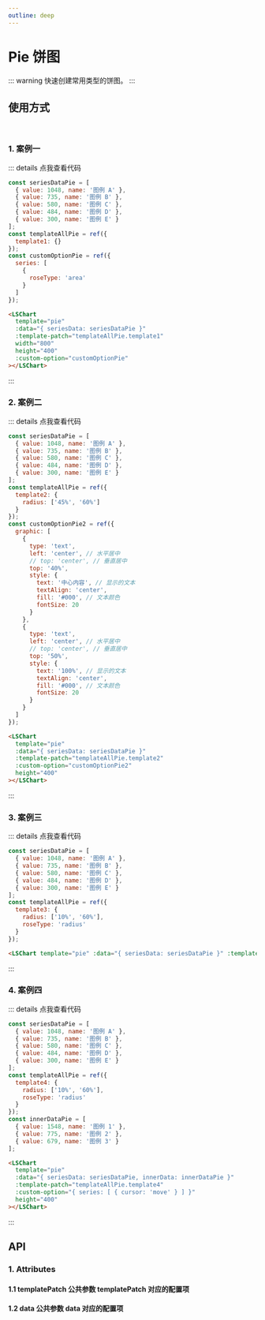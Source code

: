 ```yaml
---
outline: deep
---
```


# Pie 饼图

::: warning 快速创建常用类型的饼图。
:::

## 使用方式

<br />
<el-form :inline="true" :model="formInline" class="demo-form-inline">
  <el-form-item label="主题：">
    <el-select
      v-model="formInline.themeModel"
      @change="changeChartStyle"
      placeholder="请选择主题"
      :style="{ width: '150px' }"
    >
      <el-option v-for="item in themeOptions" :key="item.value" :label="item.label" :value="item.value"> </el-option>
    </el-select>
  </el-form-item>
</el-form>

### 1. 案例一

<ClientOnly>
<LSChart template="pie" :data="{ seriesData: seriesDataPie }" :template-patch="templateAllPie.template1" width="800" height="400" :custom-option="customOptionPie" ></LSChart>
</ClientOnly>

::: details 点我查看代码

```js
const seriesDataPie = [
  { value: 1048, name: '图例 A' },
  { value: 735, name: '图例 B' },
  { value: 580, name: '图例 C' },
  { value: 484, name: '图例 D' },
  { value: 300, name: '图例 E' }
];
const templateAllPie = ref({
  template1: {}
});
const customOptionPie = ref({
  series: [
    {
      roseType: 'area'
    }
  ]
});
```

```html
<LSChart
  template="pie"
  :data="{ seriesData: seriesDataPie }"
  :template-patch="templateAllPie.template1"
  width="800"
  height="400"
  :custom-option="customOptionPie"
></LSChart>
```

:::

### 2. 案例二

<ClientOnly>
<LSChart template="pie" :data="{ seriesData: seriesDataPie }" :template-patch="templateAllPie.template2" :custom-option="customOptionPie2" height="400" ></LSChart>
</ClientOnly>

::: details 点我查看代码

```js
const seriesDataPie = [
  { value: 1048, name: '图例 A' },
  { value: 735, name: '图例 B' },
  { value: 580, name: '图例 C' },
  { value: 484, name: '图例 D' },
  { value: 300, name: '图例 E' }
];
const templateAllPie = ref({
  template2: {
    radius: ['45%', '60%']
  }
});
const customOptionPie2 = ref({
  graphic: [
    {
      type: 'text',
      left: 'center', // 水平居中
      // top: 'center', // 垂直居中
      top: '40%',
      style: {
        text: '中心内容', // 显示的文本
        textAlign: 'center',
        fill: '#000', // 文本颜色
        fontSize: 20
      }
    },
    {
      type: 'text',
      left: 'center', // 水平居中
      // top: 'center', // 垂直居中
      top: '50%',
      style: {
        text: '100%', // 显示的文本
        textAlign: 'center',
        fill: '#000', // 文本颜色
        fontSize: 20
      }
    }
  ]
});
```

```html
<LSChart
  template="pie"
  :data="{ seriesData: seriesDataPie }"
  :template-patch="templateAllPie.template2"
  :custom-option="customOptionPie2"
  height="400"
></LSChart>
```

:::

### 3. 案例三

<ClientOnly>
<LSChart template="pie" :data="{ seriesData: seriesDataPie }" :template-patch="templateAllPie.template3" height="400" ></LSChart>
</ClientOnly>

::: details 点我查看代码

```js
const seriesDataPie = [
  { value: 1048, name: '图例 A' },
  { value: 735, name: '图例 B' },
  { value: 580, name: '图例 C' },
  { value: 484, name: '图例 D' },
  { value: 300, name: '图例 E' }
];
const templateAllPie = ref({
  template3: {
    radius: ['10%', '60%'],
    roseType: 'radius'
  }
});
```

```html
<LSChart template="pie" :data="{ seriesData: seriesDataPie }" :template-patch="templateAllPie.template3" height="400"></LSChart>
```

:::

### 4. 案例四
<ClientOnly>
<LSChart template="pie" :data="{ seriesData: seriesDataPie, innerData: innerDataPie }" :template-patch="templateAllPie.template4" :custom-option="{ series: [ { cursor: 'move' } ] }" height="400" ></LSChart>
</ClientOnly>

::: details 点我查看代码

```js
const seriesDataPie = [
  { value: 1048, name: '图例 A' },
  { value: 735, name: '图例 B' },
  { value: 580, name: '图例 C' },
  { value: 484, name: '图例 D' },
  { value: 300, name: '图例 E' }
];
const templateAllPie = ref({
  template4: {
    radius: ['10%', '60%'],
    roseType: 'radius'
  }
});
const innerDataPie = [
  { value: 1548, name: '图例 1' },
  { value: 775, name: '图例 2' },
  { value: 679, name: '图例 3' }
];
```

```html
<LSChart
  template="pie"
  :data="{ seriesData: seriesDataPie, innerData: innerDataPie }"
  :template-patch="templateAllPie.template4"
  :custom-option="{ series: [ { cursor: 'move' } ] }"
  height="400"
></LSChart>
```

:::

## API

### 1. Attributes

#### 1.1 templatePatch 公共参数 templatePatch 对应的配置项

<ApiIntro :tableColumn="tableColumn" :tableData="tableData" />

#### 1.2 data 公共参数 data 对应的配置项

<ApiIntro :tableColumn="tableColumn" :tableData="tableData2" />

<script setup>
import { tableColumn } from '../../constant';
import { ref } from 'vue';
import { ElForm, ElFormItem, ElRadioGroup, ElRadio, ElSelect, ElOption } from 'element-plus';

const formInline = ref({
  themeModel: 'default',
});
const themeOptions = ref([
  {
    label: '默认',
    value: 'default'
  },
  {
    label: '暗黑',
    value: 'dark'
  }
]);

// 饼图
const customOptionPie = ref({
  series: [
    {
      roseType: 'area'
    }
  ]
});
// 饼图圈内增加内容
const customOptionPie2 = ref({
  graphic: [
    {
      type: 'text',
      left: 'center', // 水平居中
      // top: 'center', // 垂直居中
      top: '40%',
      style: {
        text: '中心内容', // 显示的文本
        textAlign: 'center',
        fill: '#000', // 文本颜色
        fontSize: 20
      }
    },
    {
      type: 'text',
      left: 'center', // 水平居中
      // top: 'center', // 垂直居中
      top: '50%',
      style: {
        text: '100%', // 显示的文本
        textAlign: 'center',
        fill: '#000', // 文本颜色
        fontSize: 20
      }
    }
  ]
});
const templateAllPie = ref({
  template1: {},
  template2: {
    radius: ['45%', '60%']
  },
  template3: {
    radius: ['10%', '60%'],
    roseType: 'radius'
  },
  template4: {
    radius: ['45%', '60%'],
    innerRadius: [0, '35%']
  }
});
const seriesDataPie = [
  { value: 1048, name: '图例 A' },
  { value: 735, name: '图例 B' },
  { value: 580, name: '图例 C' },
  { value: 484, name: '图例 D' },
  { value: 300, name: '图例 E' }
];
const innerDataPie = [
  { value: 1548, name: '图例 1' },
  { value: 775, name: '图例 2' },
  { value: 679, name: '图例 3' }
];
function changeChartStyle() {
  ['template1', 'template2', 'template3', 'template4'].forEach((item) => {
    templateAllPie.value[item].theme = formInline.value.themeModel;
  });
}

const tableData = ref([
  {
    name: 'color',
    desc: '调色盘颜色列表。会依次循环从该列表中取颜色作为系列颜色',
    type: 'array',
    value: '[#2285FF, #FF7D00, #00CDDC, #FB466C, #FFC917, #8CEAFF, #A16FFD, #FD8BFF]'
  },
  {
    name: 'backgroundColor',
    desc: '背景颜色',
    type: 'string',
    value: '-'
  },
  {
    name: 'showTooltip',
    desc: '鼠标移入是否显示数据提示',
    type: 'boolean',
    value: 'true'
  },
  {
    name: 'tooltipTrigger',
    desc: '提示框组件触发类型, 可选项：item / axis / none ；item： 数据项图形触发，主要在散点图，饼图等无类目轴的图表中使用；axis：坐标轴触发，主要在柱状图，折线图等会使用类目轴的图表中使用；none：不触发',
    type: 'string',
    value: 'item'
  },
  {
    name: 'tooltipFormatter',
    desc: '提示框浮层内容格式器，支持字符串模板和回调函数两种形式',
    type: 'string / function',
    value: '-'
  },
  {
    name: 'legendType',
    desc: `图例组件的类型, 可选项：plain / scroll', plain：普通图例，缺省就是普通图例。 scroll：可滚动翻页的图例，当图例数量较多时可以使用`,
    type: 'string',
    value: 'plain'
  },
  {
    name: 'legendShow',
    desc: '是否显示图例',
    type: 'boolean',
    value: 'true'
  },
  {
    name: 'legendOrient',
    desc: '图例的布局朝向, 可选项：horizontal / vertical',
    type: 'string',
    value: 'horizontal'
  },
  {
    name: 'legendLeft',
    desc: '图例组件离容器左侧的距离，默认居中，可选项：auto / left / right / center',
    type: 'string / number',
    value: 'center'
  },
  {
    name: 'legendRight',
    desc: '图例组件离容器右侧的距离，默认自适应, 可选项：auto / number',
    type: 'string / number',
    value: 'auto'
  },
  {
    name: 'legendTop',
    desc: '图例组件离容器上侧的距离，默认自适应, 可选项：auto / number',
    type: 'string / number',
    value: 'auto'
  },
  {
    name: 'legendBottom',
    desc: '图例组件离容器下侧的距离，默认自适应, 可选项：auto / number',
    type: 'string / number',
    value: 'auto'
  },
  {
    name: 'legendTextColor',
    desc: '图例组件的公用文本颜色',
    type: 'string',
    value: '#2C2C2C'
  },
  {
    name: 'radius',
    desc: '饼图的半径，数组的第一项是内半径，第二项是外半径',
    type: 'array',
    value: '[0%, 60%]' 
  },
  {
    name: 'roseType',
    desc: '是否展示成南丁格尔图，通过半径区分数据大小。可选择两种模式：radius：扇区圆心角展现数据的百分比，半径展现数据的大小；area：所有扇区圆心角相同，仅通过半径展现数据大小',
    type: 'string / boolean',
    value: 'false'
  },
  {
    name: 'percentPrecision',
    desc: '饼图百分比数值的精度，默认保留小数点后两位',
    type: 'number',
    value: '2'
  },
  {
    name: 'lineShow',
    desc: '是否显示视觉引导线',
    type: 'boolean',
    value: 'true'
  },
  {
    name: 'lineColor',
    desc: '视觉引导线的颜色',
    type: 'string',
    value: 'rgba(0, 0, 0, 0.2)'
  },
  {
    name: 'length',
    desc: '视觉引导线第一段的长度',
    type: 'number',
    value: '40'
  },
  {
    name: 'length2',
    desc: '视觉引导项第二段的长度',
    type: 'number',
    value: '30'
  },
  {
    name: 'labelShow',
    desc: '饼图图形上的文本标签，可用于说明图形的一些数据信息，比如值，名称等',
    type: 'boolean',
    value: 'true'
  },
  {
    name: 'labelColor',
    desc: '饼图图形上的文本标签颜色',
    type: 'string',
    value: '#2C2C2C'
  },
  {
    name: 'labelShowPercent',
    desc: '饼图图形上的文本标签，是否展示百分比数据信息',
    type: 'boolean',
    value: 'true'
  },
  {
    name: 'labelShowItem',
    desc: '饼图图形上的文本标签，是否展示图例对应颜色块',
    type: 'boolean',
    value: 'true'
  },
  {
    name: 'labelFormatter',
    desc: '标签内容格式器，支持字符串模板和回调函数两种形式，字符串模板与回调函数返回的字符串均支持用 换行',
    type: 'string / function',
    value: '-'
  },
  {
    name: 'innerRadius',
    desc: '嵌套环形内饼图的半径',
    type: 'number / string / array',
    value: `[0%, '30%']`
  },
  {
    name: 'innerLabelColor',
    desc: '嵌套环形内饼图图形上的文本标签颜色',
    type: 'string',
    value: '#FFF'
  }
])

const tableData2 = ref([
  {
    name: 'seriesData',
    desc: `饼图数据内容数组，value：数据项值；name：数据项的名称；color：图形的颜色`,
    type: 'array',
    value: '-'
  },
  {
    name: 'innerData',
    desc: `嵌套环形内饼图数据内容数组，value：数据项值；name：数据项的名称；color：图形的颜色`,
    type: 'array',
    value: '-'
  }
])
</script>

<style lang="scss" scoped>
.demo-form-inline {
  position: relative;
  z-index: 99999;
  box-sizing: border-box;
  width: 100%;
  background-color: #ffffff;
}
</style>
